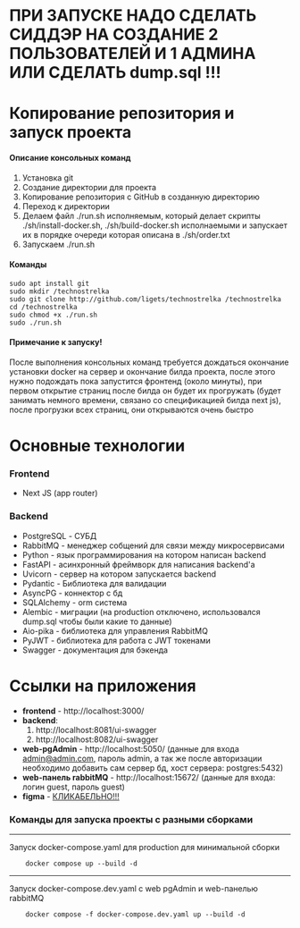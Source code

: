 # ПРИ ЗАПУСКЕ НАДО СДЕЛАТЬ СИДДЭР НА СОЗДАНИЕ 2 ПОЛЬЗОВАТЕЛЕЙ И 1 АДМИНА ИЛИ СДЕЛАТЬ dump.sql !!!

# Копирование репозитория и запуск проекта

#### Описание консольных команд
1. Установка git
2. Создание директории для проекта
3. Копирование репозитория с GitHub в созданную директорию
4. Переход к директории
5. Делаем файл ./run.sh исполняемым, который делает скрипты ./sh/install-docker.sh, ./sh/build-docker.sh исполнаемыми и запускает их в порядке очереди которая описана в ./sh/order.txt
6. Запускаем ./run.sh

#### Команды

```shell
sudo apt install git
sudo mkdir /technostrelka
sudo git clone http://github.com/ligets/technostrelka /technostrelka
cd /technostrelka
sudo chmod +x ./run.sh
sudo ./run.sh
```
#### Примечание к запуску!
После выполнения консольных команд требуется дождаться окончание установки docker на сервер и окончание билда проекта, после этого нужно подождать пока запустится фронтенд (около минуты), при первом открытие страниц после билда он будет их прогружать (будет занимать немного времени, связано со спецификацией билда next js), после прогрузки всех страниц, они открываются очень быстро

# Основные технологии
### Frontend
* Next JS (app router)
### Backend
* PostgreSQL - СУБД
* RabbitMQ - менеджер собщений для связи между микросервисами
* Python - язык программирования на котором написан backend
* FastAPI - асинхронный фреймворк для написания backend'а
* Uvicorn - сервер на котором запускается backend
* Pydantic - Библиотека для валидации
* AsyncPG - коннектор с бд
* SQLAlchemy - orm система
* Alembic - миграции (на production отключено, использовался dump.sql чтобы были какие то данные)
* Aio-pika - библиотека для управления RabbitMQ
* PyJWT - библиотека для работа с JWT токенами
* Swagger - документация для бэкенда

# Ссылки на приложения
* __frontend__ - http://localhost:3000/
* __backend__:
    1. http://localhost:8081/ui-swagger
    2. http://localhost:8082/ui-swagger
* __web-pgAdmin__ - http://localhost:5050/ (данные для входа admin@admin.com, пароль admin, а так же после авторизации необходимо добавить сам сервер бд, хост сервера: postgres:5432)
* __web-панель rabbitMQ__ - http://localhost:15672/ (данные для входа: логин guest, пароль guest)
* __figma__ - [КЛИКАБЕЛЬНО!!!](https://www.figma.com/design/9fhhrJkNBst6rEiaaPSbkm/Technostrelka?node-id=1-2&t=FKHjwP4Ir8WqFCho-1)



### Команды для запуска проекты с разными сборками
---

Запуск docker-compose.yaml для production для минимальной сборки
```shell
    docker compose up --build -d
```

---

Запуск docker-compose.dev.yaml с web pgAdmin и web-панелью rabbitMQ 
```shell
    docker compose -f docker-compose.dev.yaml up --build -d
```
